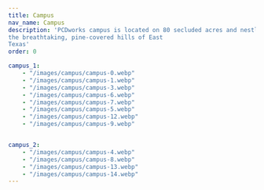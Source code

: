 ```yaml
---
title: Campus
nav_name: Campus
description: 'PCDworks campus is located on 80 secluded acres and nestled within
the breathtaking, pine-covered hills of East
Texas'
order: 0

campus_1:
    - "/images/campus/campus-0.webp"
    - "/images/campus/campus-1.webp"
    - "/images/campus/campus-3.webp"
    - "/images/campus/campus-6.webp"
    - "/images/campus/campus-7.webp"
    - "/images/campus/campus-5.webp"
    - "/images/campus/campus-12.webp"
    - "/images/campus/campus-9.webp"


campus_2:
    - "/images/campus/campus-4.webp"
    - "/images/campus/campus-8.webp"
    - "/images/campus/campus-13.webp"
    - "/images/campus/campus-14.webp"
---
```


<text-image :images="campus_1">
<template v-slot:left>

## For out-of-the-box thinking,
# Step out of your box
<br/>

Located on 80 secluded acres and nestled within
the breathtaking, pine-covered hills of East
Texas, our campus provides a one-of-a-kind
environment where your mind (and body) can
freely wander. A spot where fresh air and fresh
thought mingle.

But don't let the serene and majestic setting fool you. The PCDworks
campus is home to a full complement of state-of-the-art engineering,
prototyping, and testing facilities, and is staffed by some of the brightest
minds in the business.

We've hosted scores of Immersive Ideation™ sessions and have provided
expertise in new product development to some of the largest companies in
the world. Our quiet, isolated location is recognized as an ideal spot for
fostering creativity and sparking imaginative ideation and collaborative
thinking that yields accelerated breakthrough solutions.

</template>
</text-image>

<image-text :images="campus_2">
<template v-slot:right>

## Experience if for
# Yourself
<br/>

All are welcome to visit our campus. Come by yourself or bring your team to
stroll the grounds, see what we're working on, and explore all the ways you
can experience out-of-the-box thinking. Schedule your visit today.

</template>
</image-text>